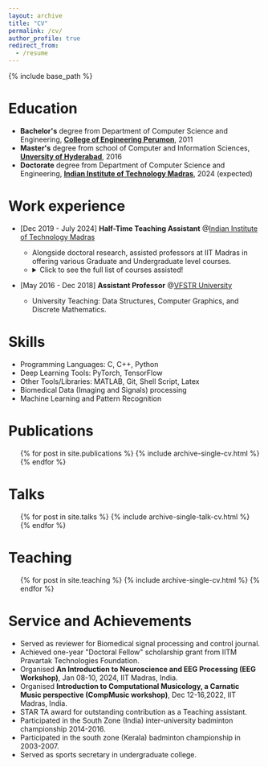 ```yaml
---
layout: archive
title: "CV"
permalink: /cv/
author_profile: true
redirect_from:
  - /resume
---
```


{% include base_path %}

Education
======
* **Bachelor's**  degree from Department of Computer Science and Engineering, **[College of Engineering Perumon]([https://www.tce.edu](https://www.perumonec.ac.in/))**, 2011
* **Master's** degree from school of Computer and Information Sciences, **[Unversity of Hyderabad](https://scis.uohyd.ac.in/)**, 2016
* **Doctorate** degree from Department of Computer Science and Engineering, **[Indian Institute of Technology Madras](https://www.iitm.ac.in)**, 2024 (expected) 

Work experience
======
* \[Dec 2019 - July 2024\] **Half-Time Teaching Assistant** @[Indian Institute of Technology Madras](https://www.iitm.ac.in)
  * Alongside doctoral research, assisted professors at IIT Madras in offering various Graduate and Undergraduate level courses.
  * <details> <summary>Click to see the full list of courses assisted!</summary><pre> Speech Technology (CS6300) [Jan 2021] <br> Pattern Recogntion and Machine Learning (CS5691) [Jan 2020, July 2023] <br> Advanced Programming Lab(CS6150) [July 2021, July 2022] <br> Programing and Data Structres (CS2700) [July 2020] <br> Programing and Data Structres (CS2700) [July 2020] <be> Discrete Mathematics (CS1200) [Jan 2020] <br> Introduction to Programming (CS1100) [Jan 2019] </pre></details>

* \[May 2016 - Dec 2018\] **Assistant Professor** @[VFSTR University](https://vignan.ac.in/newvignan/)
  * University Teaching: Data Structures, Computer Graphics, and Discrete Mathematics.
  
Skills
======
* Programming Languages: C, C++, Python
* Deep Learning Tools: PyTorch, TensorFlow
* Other Tools/Libraries: MATLAB, Git, Shell Script, Latex
* Biomedical Data (Imaging and Signals) processing
* Machine Learning and Pattern Recognition

Publications
======
  <ul>{% for post in site.publications %}
    {% include archive-single-cv.html %}
  {% endfor %}</ul>
  
Talks
======
  <ul>{% for post in site.talks %}
    {% include archive-single-talk-cv.html %}
  {% endfor %}</ul>
  
Teaching
======
  <ul>{% for post in site.teaching %}
    {% include archive-single-cv.html %}
  {% endfor %}</ul>
  
Service and Achievements
======
* Served as reviewer for Biomedical signal processing and control journal.
* Achieved one-year "Doctoral Fellow" scholarship grant from IITM Pravartak Technologies Foundation. 
* Organised **An Introduction to Neuroscience and EEG Processing (EEG Workshop)**, Jan 08-10, 2024, IIT Madras, India.
* Organised **Introduction to Computational Musicology, a Carnatic Music perspective (CompMusic workshop)**, Dec 12-16,2022, IIT Madras, India.
* STAR TA award for outstanding contribution as a Teaching assistant.
* Participated in the South Zone (India) inter-university badminton championship 2014-2016.
* Participated in the south zone (Kerala) badminton championship in 2003-2007.
* Served as sports secretary in undergraduate college.
  
